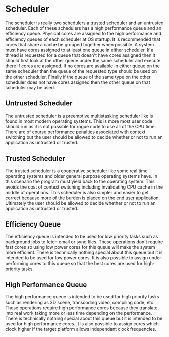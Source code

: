# Scheduler
 The scheduler is really two schedulers a trusted scheduler and an untrusted scheduler. Each of these schedulers has a high performance queue and an efficiency queue. Physical cores are assigned to the high performance and efficiency queues of each scheduler at OS startup. It is recommended that cores that share a cache be grouped together when possible. A system must have cores assigned to at least one queue in either scheduler. If a thread is requested for a queue that doesn't have cores assigned then it should first look at the other queue under the same scheduler and execute there if cores are assigned. If no cores are available in either queue on the same scheduler than the queue of the requested type should be used on the other scheduler. Finally if the queue of the same type on the other scheduler does not have cores assigned then the other queue on that scheduler may be used.

## Untrusted Scheduler
The untrusted scheduler is a preemptive multistasking scheduler like is found in most modern operating systems. This is more most user code should run as it is not possible for rogue code to use all of the CPU time. There are of course performance penalties associated with context switching but the user should be allowed to decide whether or not to run an application as untrusted or trusted.

## Trusted Scheduler
The trusted scheduler is a cooperative scheduler like some real time operating systems and older general purpose operating systems have. In this scenario the program must yield back to the operating system. This avoids the cost of context switching including invalidating CPU cache in the middle of operations. This scheduler is also simpler and easier to get correct because more of the burden is placed on the end user application. Ultimately the user should be allowed to decide whether or not to run an application as untrusted or trusted.

## Efficiency Queue
The efficiency queue is intended to be used for low priority tasks such as background jobs to fetch email or sync files. These operations don't require fast cores so using low power cores for this queue will make the system more efficient. There is technically nothing special about this queue but it is intended to be used for low power cores. It is also possible to assign under-performing cores to this queue so that the best cores are used for high-priority tasks.

## High Performance Queue
The high performance queue is intended to be used for high priority tasks such as rendering as 3D scene, transcoding video, compiling code, etc. These operations require high performance cores because they translate into real work taking more or less time depending on the performance. There is technically nothing special about this queue but it is intended to be used for high performance cores. It is also possible to assign cores which clock higher if the target platform allows independant clock frequencies.
